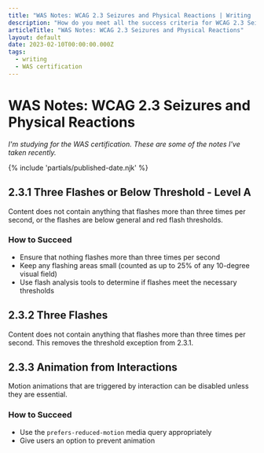 ```yaml
---
title: "WAS Notes: WCAG 2.3 Seizures and Physical Reactions | Writing | Dustin Whisman"
description: "How do you meet all the success criteria for WCAG 2.3 Seizures and Physical Reactions?"
articleTitle: "WAS Notes: WCAG 2.3 Seizures and Physical Reactions"
layout: default
date: 2023-02-10T00:00:00.000Z
tags:
  - writing
  - WAS certification
---
```


# WAS Notes: WCAG 2.3 Seizures and Physical Reactions

_I'm studying for the WAS certification. These are some of the notes I've taken recently._

{% include 'partials/published-date.njk' %}

## 2.3.1 Three Flashes or Below Threshold - Level A

Content does not contain anything that flashes more than three times per second, or the flashes are below general and red flash thresholds.

### How to Succeed

- Ensure that nothing flashes more than three times per second
- Keep any flashing areas small (counted as up to 25% of any 10-degree visual field)
- Use flash analysis tools to determine if flashes meet the necessary thresholds

## 2.3.2 Three Flashes

Content does not contain anything that flashes more than three times per second. This removes the threshold exception from 2.3.1.

## 2.3.3 Animation from Interactions

Motion animations that are triggered by interaction can be disabled unless they are essential.

### How to Succeed

- Use the `prefers-reduced-motion` media query appropriately
- Give users an option to prevent animation
